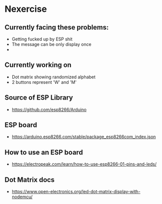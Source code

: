 # Nexercise

## Currently facing these problems:
- Getting fucked up by ESP shit 
- The message can be only display once
- 
## Currently working on
- Dot matrix showing randomized alphabet
- 2 buttons represent 'W' and 'M' 

## Source of ESP Library 
- https://github.com/esp8266/Arduino

## ESP board 
- https://arduino.esp8266.com/stable/package_esp8266com_index.json

## How to use an ESP board
- https://electropeak.com/learn/how-to-use-esp8266-01-pins-and-leds/

## Dot Matrix docs
- https://www.open-electronics.org/led-dot-matrix-display-with-nodemcu/
